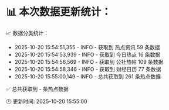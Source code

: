 📊 本次数据更新统计：
==========================

📈 数据分类统计：
- 2025-10-20 15:54:51,355 - INFO - 获取到 热点资讯 59 条数据
- 2025-10-20 15:54:53,939 - INFO - 获取到 今日热点 16 条数据
- 2025-10-20 15:54:56,569 - INFO - 获取到 公社热帖 109 条数据
- 2025-10-20 15:54:58,346 - INFO - 获取到 财经日历 77 条数据
- 2025-10-20 15:55:00,149 - INFO - 总共获取到 261 条热点数据

✅ 总共获取到 - 条热点数据

🕐 更新时间: 2025-10-20 15:55:00
